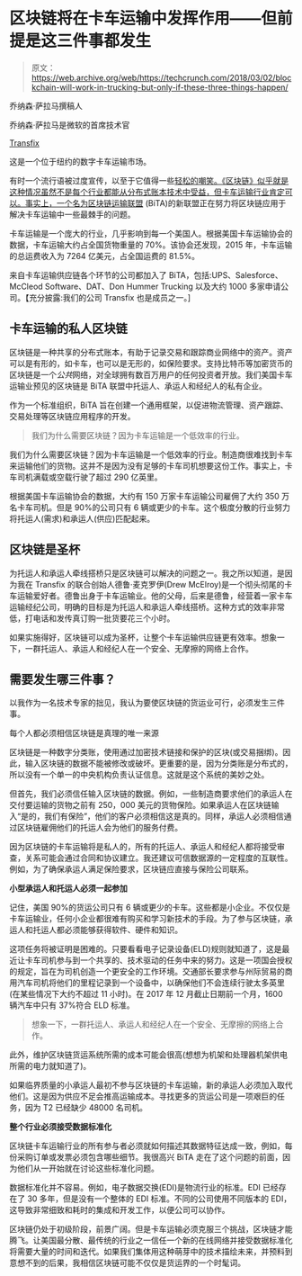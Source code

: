 # 区块链将在卡车运输中发挥作用——但前提是这三件事都发生 

> 原文：<https://web.archive.org/web/https://techcrunch.com/2018/03/02/blockchain-will-work-in-trucking-but-only-if-these-three-things-happen/>

乔纳森·萨拉马撰稿人

乔纳森·萨拉马是微软的首席技术官

[Transfix](https://web.archive.org/web/20221204033552/http://transfix.io/)

这是一个位于纽约的数字卡车运输市场。

有时一个流行语被过度宣传，以至于它值得一些[轻松的嘲笑。《区块链》似乎就是这种情况虽然不是每个行业都能从分布式账本技术中受益，但卡车运输行业肯定可以。事实上，一个名为](https://web.archive.org/web/20221204033552/https://www.wired.com/story/we-put-the-entire-internet-on-the-blockchainand-you-can-too/)[区块链运输联盟](https://web.archive.org/web/20221204033552/https://bita.studio/) (BiTA)的新联盟正在努力将区块链应用于解决卡车运输中一些最棘手的问题。

卡车运输是一个庞大的行业，几乎影响到每一个美国人。根据美国卡车运输协会的数据，卡车运输大约占全国货物重量的 70%。该协会还发现，2015 年，卡车运输的总运费收入为 7264 亿美元，占全国运费的 81.5%。

来自卡车运输供应链各个环节的公司都加入了 BiTA，包括:UPS、Salesforce、McCleod Software、DAT、Don Hummer Trucking 以及大约 1000 多家申请公司。【充分披露:我们的公司 Transfix 也是成员之一。]

## 卡车运输的私人区块链

区块链是一种共享的分布式账本，有助于记录交易和跟踪商业网络中的资产。资产可以是有形的，如卡车，也可以是无形的，如保险要求。支持比特币等加密货币的区块链是一个*公共*网络，对全球拥有数百万用户的任何投资者开放。我们美国卡车运输业预见的区块链是 BiTA 联盟中托运人、承运人和经纪人的私有企业。

作为一个标准组织，BiTA 旨在创建一个通用框架，以促进物流管理、资产跟踪、交易处理等区块链应用程序的开发。

> 我们为什么需要区块链？因为卡车运输是一个低效率的行业。

我们为什么需要区块链？因为卡车运输是一个低效率的行业。制造商很难找到卡车来运输他们的货物。这并不是因为没有足够的卡车司机想要这份工作。事实上，卡车司机满载或空载行驶了超过 290 亿英里。

根据美国卡车运输协会的数据，大约有 150 万家卡车运输公司雇佣了大约 350 万名卡车司机。但是 90%的公司只有 6 辆或更少的卡车。这个极度分散的行业努力将托运人(需求)和承运人(供应)匹配起来。

## 区块链是圣杯

为托运人和承运人牵线搭桥只是区块链可以解决的问题之一。我之所以知道，是因为我在 Transfix 的联合创始人德鲁·麦克罗伊(Drew McElroy)是一个彻头彻尾的卡车运输爱好者。德鲁出身于卡车运输业。他的父母，后来是德鲁，经营着一家卡车运输经纪公司，明确的目标是为托运人和承运人牵线搭桥。这种方式的效率非常低，打电话和发传真订购一批货要花三个小时。

如果实施得好，区块链可以成为圣杯，让整个卡车运输供应链更有效率。想象一下，一群托运人、承运人和经纪人在一个安全、无摩擦的网络上合作。

## 需要发生哪三件事？

以我作为一名技术专家的拙见，我认为要使区块链的货运业可行，必须发生三件事。

每个人都必须相信区块链是真理的唯一来源

区块链是一种数字分类账，使用通过加密技术链接和保护的区块(或交易捆绑)。因此，输入区块链的数据不能被修改或破坏。更重要的是，因为分类账是分布式的，所以没有一个单一的中央机构负责认证信息。这就是这个系统的美妙之处。

但首先，我们必须信任输入区块链的数据。例如，一些制造商要求他们的承运人在交付要运输的货物之前有 250，000 美元的货物保险。如果承运人在区块链输入“是的，我们有保险”，他们的客户必须相信这是真的。同样，承运人必须相信通过区块链雇佣他们的托运人会为他们的服务付费。

因为区块链的卡车运输将是私人的，所有的托运人、承运人和经纪人都将接受审查，关系可能会通过合同和协议建立。我还建议可信数据源的一定程度的互联性。例如，为了确保承运人满足保险要求，区块链应直接与保险公司联系。

**小型承运人和托运人必须一起参加**

记住，美国 90%的货运公司只有 6 辆或更少的卡车。这些都是小企业。不仅仅是卡车运输业，任何小企业都很难有购买和学习新技术的手段。为了参与区块链，承运人和托运人都必须能够获得软件、硬件和知识。

这项任务将被证明是困难的。只要看看电子记录设备(ELD)规则就知道了，这是最近让卡车司机参与到一个共享的、技术驱动的任务中来的努力。这是一项国会授权的规定，旨在为司机创造一个更安全的工作环境。交通部长要求参与州际贸易的商用汽车司机将他们的里程记录到一个设备中，以确保他们不会连续行驶太多英里(在某些情况下大约不超过 11 小时)。在 2017 年 12 月截止日期前一个月，1600 辆汽车中只有 37%符合 ELD 标准。

> 想象一下，一群托运人、承运人和经纪人在一个安全、无摩擦的网络上合作。

此外，维护区块链货运系统所需的成本可能会很高(想想为机架和处理器机架供电所需的电力就知道了)。

如果临界质量的小承运人最初不参与区块链的卡车运输，新的承运人必须加入取代他们。这是因为供应不足会推高运输成本。寻找更多的货运公司是一项艰巨的任务，因为 T2 已经缺少 48000 名司机。

**整个行业必须接受数据标准化**

区块链卡车运输行业的所有参与者必须就如何描述其数据特征达成一致，例如，每份采购订单或发票必须包含哪些细节。我很高兴 BiTA 走在了这个问题的前面，因为他们从一开始就在讨论这些标准化问题。

数据标准化并不容易。例如，电子数据交换(EDI)是物流行业的标准。EDI 已经存在了 30 多年，但是没有一个整体的 EDI 标准。不同的公司使用不同版本的 EDI，这导致非常细致和耗时的集成和开发工作，以便公司可以协作。

区块链仍处于初级阶段，前景广阔。但是卡车运输必须克服三个挑战，区块链才能腾飞。让美国最分散、最传统的行业之一信任一个新的在线网络并接受数据标准化将需要大量的时间和迭代。如果我们集体用这种萌芽中的技术描绘未来，并预料到意想不到的后果，我相信区块链可能不仅仅是货运界的一个时髦词。